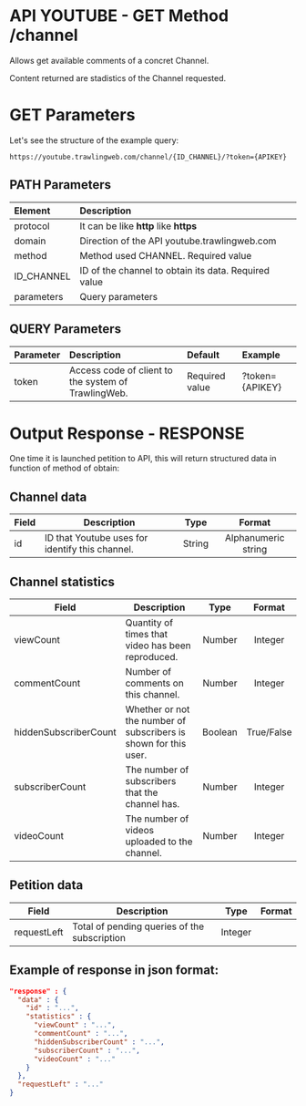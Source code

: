 # API YOUTUBE - GET Method /channel

Allows get available comments of a concret Channel.

Content returned are stadistics of the Channel requested.

# GET Parameters

Let's see the structure of the example query:


````
https://youtube.trawlingweb.com/channel/{ID_CHANNEL}/?token={APIKEY}
````

## PATH Parameters

| Element | Description                                                 |
|:--------|:------------------------------------------------------------|
| protocol | It can be like **http** like **https** |
| domain | Direction of the API youtube.trawlingweb.com |
| method | Method used CHANNEL. Required value |
| ID_CHANNEL | ID of the channel to obtain its data. Required value |
| parameters | Query parameters |

## QUERY Parameters

| Parameter | Description  | Default | Example | 
|:----------|:-------------|:-------|:-----------|
| token | Access code of client to the system of TrawlingWeb.| Required value |  ?token={APIKEY}


# Output Response - RESPONSE

One time it is launched petition to API, this will return structured data in function of method of obtain:


## Channel data

| Field | Description | Type | Format |
| ------- | ---------|:--------:|:---------:|
| id | ID that Youtube uses for identify this channel. | String | Alphanumeric string |

## Channel statistics

| Field | Description | Type | Format |
| ------- | ---------|:--------:|:---------:|
| viewCount | Quantity of times that video has been reproduced. | Number | Integer |
| commentCount | Number of comments on this channel. | Number | Integer |
| hiddenSubscriberCount | Whether or not the number of subscribers is shown for this user. | Boolean | True/False |
| subscriberCount | The number of subscribers that the channel has. | Number | Integer |
| videoCount | The number of videos uploaded to the channel. | Number | Integer |

## Petition data

| Field | Description | Type | Format |
| ------- | ---------|:--------:|:---------:|
| requestLeft | Total of pending queries of the subscription | Integer |

## Example of response in json format:

````json
"response" : {
  "data" : {
    "id" : "...",
    "statistics" : {
      "viewCount" : "...",
      "commentCount" : "...",
      "hiddenSubscriberCount" : "...",
      "subscriberCount" : "...",
      "videoCount" : "..."
    }
  },
  "requestLeft" : "..."
}
````